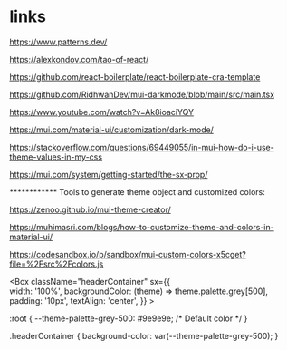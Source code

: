 # links
https://www.patterns.dev/

https://alexkondov.com/tao-of-react/

https://github.com/react-boilerplate/react-boilerplate-cra-template

https://github.com/RidhwanDev/mui-darkmode/blob/main/src/main.tsx

https://www.youtube.com/watch?v=Ak8ioaciYQY

https://mui.com/material-ui/customization/dark-mode/



https://stackoverflow.com/questions/69449055/in-mui-how-do-i-use-theme-values-in-my-css

https://mui.com/system/getting-started/the-sx-prop/

************ Tools to generate theme object and customized colors:

https://zenoo.github.io/mui-theme-creator/

https://muhimasri.com/blogs/how-to-customize-theme-and-colors-in-material-ui/

https://codesandbox.io/p/sandbox/mui-custom-colors-x5cget?file=%2Fsrc%2Fcolors.js




 <Box  className="headerContainer"
                sx={{   
                    width: '100%',
                    backgroundColor: (theme) => theme.palette.grey[500],
                    padding: '10px', 
                    textAlign: 'center', 
                }}
            >



:root {
  --theme-palette-grey-500: #9e9e9e; /* Default color */
}

.headerContainer {
  background-color: var(--theme-palette-grey-500);
}